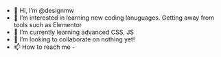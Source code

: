 - 👋 Hi, I’m @designmw
- 👀 I’m interested in learning new coding lanuguages. Getting away from tools such as Elementor
- 🌱 I’m currently learning advanced CSS, JS
- 💞️ I’m looking to collaborate on nothing yet!
- 📫 How to reach me - 

<!---
designmw/designmw is a ✨ special ✨ repository because its `README.md` (this file) appears on your GitHub profile.
You can click the Preview link to take a look at your changes.
--->
